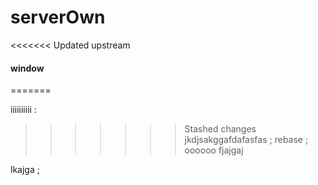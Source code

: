 # serverOwn
<<<<<<< Updated upstream
####    window 
=======



iiiiiiiiii :
>>>>>>> Stashed changes
jkdjsakggafdafasfas   ; rebase ; 
oooooo
fjajgaj 

lkajga ;

